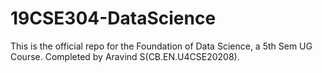# 19CSE304-DataScience
This is the official repo for the Foundation of Data Science, a 5th Sem UG Course. Completed by Aravind S(CB.EN.U4CSE20208).
